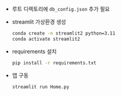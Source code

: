 * 루트 디렉토리에 `db_config.json` 추가 필요

* streamlit 가상환경 생성
    ```cmd
    conda create -n streamlit2 python=3.11
    conda activate streamlit2
    ```

* requirements 설치
    ```cmd
    pip install -r requirements.txt
    ```

* 앱 구동
    ```cmd
    streamlit run Home.py
    ```
